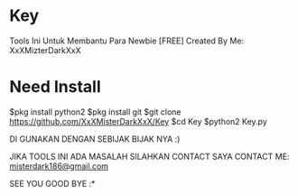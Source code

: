 # Key
Tools Ini Untuk Membantu Para Newbie [FREE] Created By Me: XxXMizterDarkXxX

# Need Install
$pkg install python2
$pkg install git
$git clone https://github.com/XxXMisterDarkXxX/Key
$cd Key
$python2 Key.py

DI GUNAKAN DENGAN SEBIJAK BIJAK NYA :)

JIKA TOOLS INI ADA MASALAH SILAHKAN CONTACT SAYA
CONTACT ME: misterdark186@gmail.com

SEE YOU GOOD BYE :*
